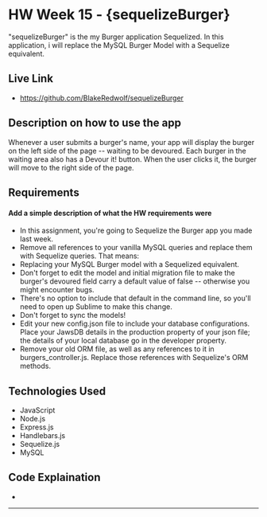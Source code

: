 # HW Week 15 - {sequelizeBurger}
"sequelizeBurger" is the my Burger application Sequelized. In this application, i will replace the MySQL Burger Model with a Sequelize equivalent.

## Live Link
 - https://github.com/BlakeRedwolf/sequelizeBurger

## Description on how to use the app
Whenever a user submits a burger's name, your app will display the burger on the left side of the page -- waiting to be devoured.
Each burger in the waiting area also has a Devour it! button. When the user clicks it, the burger will move to the right side of the page.

## Requirements
#### Add a simple description of what the HW requirements were

- In this assignment, you're going to Sequelize the Burger app you made last week.
- Remove all references to your vanilla MySQL queries and replace them with Sequelize queries.
That means:
- Replacing your MySQL Burger model with a Sequelized equivalent.
- Don't forget to edit the model and initial migration file to make the burger's devoured field carry a default value of false -- otherwise you might encounter bugs.
- There's no option to include that default in the command line, so you'll need to open up Sublime to make this change.
- Don't forget to sync the models!
- Edit your new config.json file to include your database configurations. Place your JawsDB details in the  production property of your json file; the details of your local database go in the developer property.
- Remove your old ORM file, as well as any references to it in burgers_controller.js. Replace those references with Sequelize's ORM methods.

## Technologies Used
- JavaScript
- Node.js
- Express.js
- Handlebars.js
- Sequelize.js
- MySQL

## Code Explaination
- 

-------------
